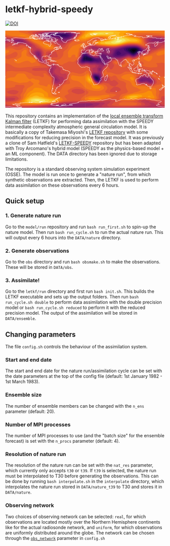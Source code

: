 # letkf-hybrid-speedy

[![DOI](https://zenodo.org/badge/109124460.svg)](https://zenodo.org/badge/latestdoi/109124460)

![SPEEDY](speedy.png)

This repository contains an implementation of the [local ensemble transform Kalman filter](http://www.sciencedirect.com/science/article/pii/S0167278906004647) (LETKF) for performing data assimilation with the SPEEDY intermediate complexity atmospheric general circulation model. It is basically a copy of Takemasa Miyoshi's [LETKF repository](https://github.com/takemasa-miyoshi/letkf) with some modifications for reducing precision in the forecast model. It was previously a clone of Sam Hatfield's [LETKF-SPEEDY](https://github.com/samhatfield/letkf-speedy) repository but has been adapted with Troy Arcomano's hybrid model (SPEEDY as the physics-based model + an ML component). The DATA directory has been ignored due to storage limitations. 

The repository is a standard observing system simulation experiment (OSSE). The model is run once to generate a "nature run", from which synthetic observations are extracted. Then, the LETKF is used to perform data assimilation on these observations every 6 hours.

## Quick setup

### 1. Generate nature run

Go to the `model/run` repository and run `bash run_first.sh` to spin-up the nature model. Then run `bash run_cycle.sh` to run the actual nature run. This will output every 6 hours into the `DATA/nature` directory.

### 2. Generate observations

Go to the `obs` directory and run `bash obsmake.sh` to make the observations. These will be stored in `DATA/obs`.

### 3. Assimilate!

Go to the `letkf/run` directory and first run `bash init.sh`. This builds the LETKF executable and sets up the output folders. Then run `bash run_cycle.sh double` to perform data assimilation with the double precision model or `bash run_cycle.sh reduced` to perform it with the reduced precision model. The output of the assimilation will be stored in `DATA/ensemble`.

## Changing parameters

The file `config.sh` controls the behaviour of the assimilation system.

### Start and end date

The start and end date for the nature run/assimilation cycle can be set with the date parameters at the top of the config file (default: 1st January 1982 - 1st March 1983).

### Ensemble size

The number of ensemble members can be changed with the `n_ens` parameter (default: 20).

### Number of MPI processes

The number of MPI processes to use (and the "batch size" for the ensemble forecast) is set with the `n_procs` parameter (default: 4).

### Resolution of nature run

The resolution of the nature run can be set with the `nat_res` parameter, which currently only accepts `t30` or `t39`. If `t39` is selected, the nature run must be interpolated to T30 before generating the observations. This can be done by running `bash interpolate.sh` in the `interpolate` directory, which interpolates the nature run stored in `DATA/nature_t39` to T30 and stores it in `DATA/nature`.

### Observing network
Two choices of observing network can be selected: `real`, for which observations are located mostly over the Northern Hemisphere continents like for the actual radiosonde network, and `uniform`, for which observations are uniformly distributed around the globe. The network can be chosen through the [`obs_network`](https://github.com/samhatfield/letkf-speedy/blob/56c11a9081a722acf8f81abc11e78846ba2a70c5/config.sh#L31) parameter in `config.sh`
